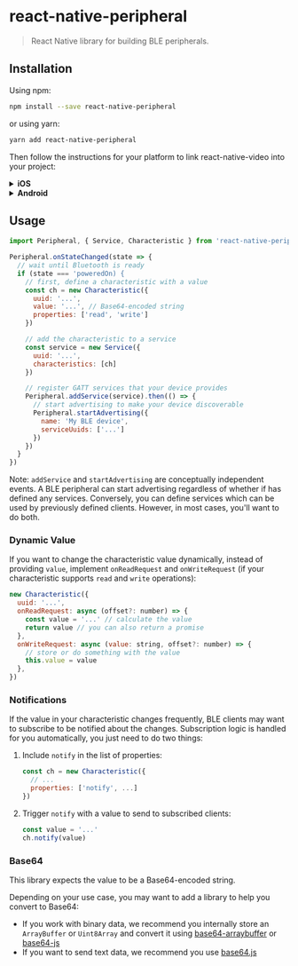 # react-native-peripheral

> React Native library for building BLE peripherals.

## Installation

Using npm:

```sh
npm install --save react-native-peripheral
```

or using yarn:

```sh
yarn add react-native-peripheral
```

Then follow the instructions for your platform to link react-native-video into your project:

<details>
  <summary><b>iOS</b></summary>

#### React Native 0.60 and above

Linking is automatic. Just run `pod install` in the `ios` directory.

#### React Native 0.59 and below

Run `react-native link react-native-peripheral` to link the react-native-peripheral library.

If you're still managing dependencies through Xcode projects, or if the above didn't work:

1. In XCode, in the project navigator, right click `Libraries` ➜ `Add Files to [your project's name]`
2. Go to `node_modules` ➜ `react-native-peripheral` and add `RnBlePeripheral.xcodeproj`
3. In XCode, in the project navigator, select your project. Add `libRnBlePeripheral.a` to your project's `Build Phases` ➜ `Link Binary With Libraries`
4. Run your project (`Cmd+R`)

</details>

<details>
  <summary><b>Android</b></summary>

Android support is not implemented yet.

<!-- #### React Native 0.60 and above

Linking is automatic in React Native >=0.60. Nothing to be done here.

#### React Native 0.59 and below

Run `react-native link react-native-peripheral` to link the react-native-video library.

If the above didn't work:

1. Open up `android/app/src/main/java/[...]/MainApplication.java`
  - Add `import com.reactnative.bleperipheral.RnBlePeripheralPackage;` to the imports at the top of the file
  - Add `new RnBlePeripheralPackage()` to the list returned by the `getPackages()` method
2. Append the following lines to `android/settings.gradle`:
    ```
    include ':react-native-peripheral'
    project(':react-native-peripheral').projectDir = new File(rootProject.projectDir,   '../node_modules/react-native-peripheral/android')
    ```
3. Insert the following lines inside the dependencies block in `android/app/build.gradle`:
    ```
      compile project(':react-native-peripheral')
    ``` -->

</details>

## Usage

```js
import Peripheral, { Service, Characteristic } from 'react-native-peripheral';

Peripheral.onStateChanged(state => {
  // wait until Bluetooth is ready
  if (state === 'poweredOn) {
    // first, define a characteristic with a value
    const ch = new Characteristic({
      uuid: '...',
      value: '...', // Base64-encoded string
      properties: ['read', 'write']
    })

    // add the characteristic to a service
    const service = new Service({
      uuid: '...',
      characteristics: [ch]
    })

    // register GATT services that your device provides
    Peripheral.addService(service).then(() => {
      // start advertising to make your device discoverable
      Peripheral.startAdvertising({
        name: 'My BLE device',
        serviceUuids: ['...']
      })
    })
  }
})

```

Note: `addService` and `startAdvertising` are conceptually independent events. A BLE peripheral can start advertising regardless of whether if has defined any services. Conversely, you can define services which can be used by previously defined clients. However, in most cases, you'll want to do both.

### Dynamic Value

If you want to change the characteristic value dynamically, instead of providing `value`, implement `onReadRequest` and `onWriteRequest` (if your characteristic supports `read` and `write` operations):

```js
new Characteristic({
  uuid: '...',
  onReadRequest: async (offset?: number) => {
    const value = '...' // calculate the value
    return value // you can also return a promise
  },
  onWriteRequest: async (value: string, offset?: number) => {
    // store or do something with the value
    this.value = value
  },
})
```

### Notifications

If the value in your characteristic changes frequently, BLE clients may want to subscribe to be notified about the changes. Subscription logic is handled for you automatically, you just need to do two things:

1. Include `notify` in the list of properties:

   ```js
   const ch = new Characteristic({
     // ...
     properties: ['notify', ...]
   })
   ```

2. Trigger `notify` with a value to send to subscribed clients:

   ```js
   const value = '...'
   ch.notify(value)
   ```

### Base64

This library expects the value to be a Base64-encoded string.

Depending on your use case, you may want to add a library to help you convert to Base64:

- If you work with binary data, we recommend you internally store an `ArrayBuffer` or `Uint8Array` and convert it using [base64-arraybuffer](https://www.npmjs.com/package/base64-arraybuffer) or [base64-js](https://www.npmjs.com/package/base64-js)
- If you want to send text data, we recommend you use [base64.js](https://www.npmjs.com/package/js-base64)
